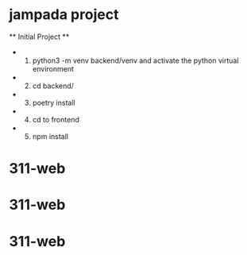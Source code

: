 # jampada project
** Initial Project **
- 1. python3 -m venv backend/venv and activate the python virtual environment
- 2. cd backend/
- 3. poetry install
- 4. cd to frontend
- 5. npm install
# 311-web
# 311-web
# 311-web

